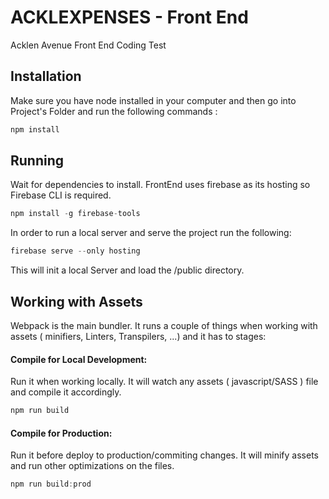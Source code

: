 # ACKLEXPENSES - Front End

Acklen Avenue Front End  Coding Test

## Installation

Make sure you have node installed in your computer and then go into Project's Folder and run the following commands :

```javascript
npm install
```

## Running

Wait for dependencies to install. FrontEnd uses firebase as its hosting so Firebase CLI is required.

```javascript
npm install -g firebase-tools
```

In order to run a local server and serve the project run the following:

```javascript
firebase serve --only hosting
```
This will init a local Server and load the /public directory.

## Working with Assets

Webpack is the main bundler. It runs a couple of things when working with assets ( minifiers, Linters, Transpilers, ...) and it has to stages: 

#### Compile for Local Development:
Run it when working locally. It will watch any assets ( javascript/SASS ) file and compile it accordingly.
```javascript
npm run build
```



#### Compile for Production:

Run it before deploy to production/commiting changes. It will minify assets and run other optimizations on the files.

```javascript
npm run build:prod
```

